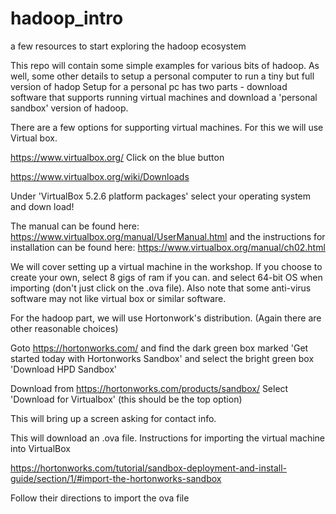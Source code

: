 # hadoop_intro
a few resources to start exploring the hadoop ecosystem

This repo will contain some simple examples for various bits of hadoop. As well, some other details to setup a personal computer to run a tiny but full version of hadop
Setup for a personal pc has two parts - download software that supports running virtual machines and download a 'personal sandbox' version of hadoop.

There are a few options for supporting virtual machines. For this we will use Virtual box.

https://www.virtualbox.org/
Click on the blue button

https://www.virtualbox.org/wiki/Downloads

Under 'VirtualBox 5.2.6 platform packages' select your operating system and down load!

The manual can be found here: https://www.virtualbox.org/manual/UserManual.html
and the instructions for installation can be found here: https://www.virtualbox.org/manual/ch02.html

We will cover setting up a virtual machine in the workshop.
If you choose to create your own, select 8 gigs of ram if you can. and select 64-bit OS when importing (don't just click on the .ova file). Also note that some anti-virus software may not like virtual box or similar software.

For the hadoop part, we will use Hortonwork's distribution. (Again there are other reasonable choices)

Goto https://hortonworks.com/
and find the dark green box marked 'Get started today with Hortonworks Sandbox' and select the bright green box 'Download HPD Sandbox' 

Download from https://hortonworks.com/products/sandbox/
Select 'Download for Virtualbox' (this should be the top option)

This will bring up a screen asking for contact info. 

This will download an .ova file.
Instructions for importing the virtual machine into VirtualBox

https://hortonworks.com/tutorial/sandbox-deployment-and-install-guide/section/1/#import-the-hortonworks-sandbox

Follow their directions to import the ova file


